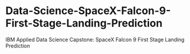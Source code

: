 # Data-Science-SpaceX-Falcon-9-First-Stage-Landing-Prediction
IBM Applied Data Science Capstone: SpaceX Falcon 9 First Stage Landing Prediction
